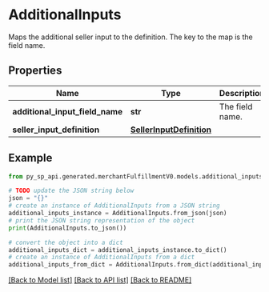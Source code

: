# AdditionalInputs

Maps the additional seller input to the definition. The key to the map is the field name.

## Properties

Name | Type | Description | Notes
------------ | ------------- | ------------- | -------------
**additional_input_field_name** | **str** | The field name. | [optional] 
**seller_input_definition** | [**SellerInputDefinition**](SellerInputDefinition.md) |  | [optional] 

## Example

```python
from py_sp_api.generated.merchantFulfillmentV0.models.additional_inputs import AdditionalInputs

# TODO update the JSON string below
json = "{}"
# create an instance of AdditionalInputs from a JSON string
additional_inputs_instance = AdditionalInputs.from_json(json)
# print the JSON string representation of the object
print(AdditionalInputs.to_json())

# convert the object into a dict
additional_inputs_dict = additional_inputs_instance.to_dict()
# create an instance of AdditionalInputs from a dict
additional_inputs_from_dict = AdditionalInputs.from_dict(additional_inputs_dict)
```
[[Back to Model list]](../README.md#documentation-for-models) [[Back to API list]](../README.md#documentation-for-api-endpoints) [[Back to README]](../README.md)


